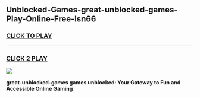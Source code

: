 
## Unblocked-Games-great-unblocked-games-Play-Online-Free-lsn66
<h3>
<a href="https://premium76.site?title=great-unblocked-games&ref=26A">CLICK TO PLAY</a></h3>
<hr>

<h3>
<a href="https://premium76.site?title=great-unblocked-games&ref=26A">CLICK 2 PLAY</a>
  
</h3>

<a href="https://premium76.site?title=great-unblocked-games&ref=26A"><img src="https://clearcache.store/games.png"></a>


**great-unblocked-games games unblocked: Your Gateway to Fun and Accessible Online Gaming**
